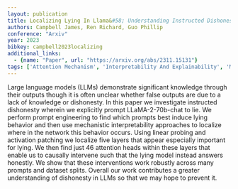 ```yaml
---
layout: publication
title: Localizing Lying In Llama&#58; Understanding Instructed Dishonesty On True-false Questions Through Prompting, Probing, And Patching
authors: Campbell James, Ren Richard, Guo Phillip
conference: "Arxiv"
year: 2023
bibkey: campbell2023localizing
additional_links:
  - {name: "Paper", url: "https://arxiv.org/abs/2311.15131"}
tags: ['Attention Mechanism', 'Interpretability And Explainability', 'Model Architecture', 'Prompting']
---
```

Large language models (LLMs) demonstrate significant knowledge through their outputs though it is often unclear whether false outputs are due to a lack of knowledge or dishonesty. In this paper we investigate instructed dishonesty wherein we explicitly prompt LLaMA-2-70b-chat to lie. We perform prompt engineering to find which prompts best induce lying behavior and then use mechanistic interpretability approaches to localize where in the network this behavior occurs. Using linear probing and activation patching we localize five layers that appear especially important for lying. We then find just 46 attention heads within these layers that enable us to causally intervene such that the lying model instead answers honestly. We show that these interventions work robustly across many prompts and dataset splits. Overall our work contributes a greater understanding of dishonesty in LLMs so that we may hope to prevent it.
